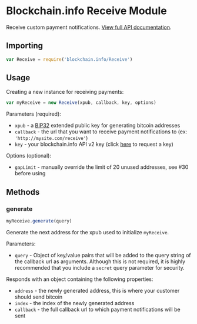 
# Blockchain.info Receive Module

Receive custom payment notifications. [View full API documentation](https://blockchain.info/api/api_receive).

## Importing

```js
var Receive = require('blockchain.info/Receive')
```

## Usage

Creating a new instance for receiving payments:

```js
var myReceive = new Receive(xpub, callback, key, options)
```

Parameters (required):

  * `xpub` - a [BIP32](https://github.com/bitcoin/bips/blob/master/bip-0032.mediawiki) extended public key for generating bitcoin addresses
  * `callback` - the url that you want to receive payment notifications to (ex: `'http://mysite.com/receive'`)
  * `key` - your blockchain.info API v2 key (click [here](https://api.blockchain.info/v2/apikey/request/) to request a key)

Options (optional):

  * `gapLimit` - manually override the limit of 20 unused addresses, see #30 before using

## Methods

### generate

```js
myReceive.generate(query)
```

Generate the next address for the xpub used to initialize `myReceive`.

Parameters:

  * `query` - Object of key/value pairs that will be added to the query string of the callback url as arguments. Although this is not required, it is highly recommended that you include a `secret` query parameter for security.

Responds with an object containing the following properties:

  * `address` - the newly generated address, this is where your customer should send bitcoin
  * `index` - the index of the newly generated address
  * `callback` - the full callback url to which payment notifications will be sent
